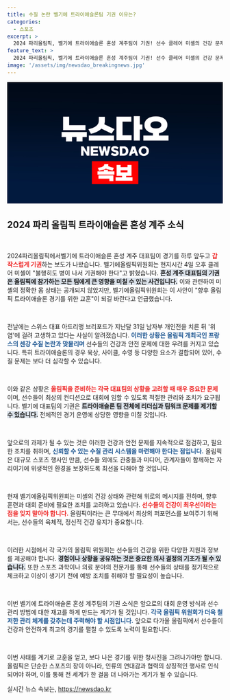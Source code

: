 ```yaml
---
title: 수질 논란 벨기에 트라이애슬론팀 기권 이유는?
categories:
  - 스포츠
excerpt: >
  2024 파리올림픽, 벨기에 트라이애슬론 혼성 계주팀이 기권! 선수 클레어 미셸의 건강 문제로 인한 긴급 결정에 스포츠계가 충격. 과연 올림픽 준비에 어떤 영향이 있을지 주목된다!
feature_text: >
  2024 파리올림픽, 벨기에 트라이애슬론 혼성 계주팀이 기권! 선수 클레어 미셸의 건강 문제로 인한 긴급 결정에 스포츠계가 충격. 과연 올림픽 준비에 어떤 영향이 있을지 주목된다!
image: '/assets/img/newsdao_breakingnews.jpg'
---
```


<p><img src="/assets/img/newsdao_breakingnews.jpg" alt="cryptoinkorea 속보" /></p>

<h2 data-ke-size="size26">2024 파리 올림픽 트라이애슬론 혼성 계주 소식</h2>

<p data-ke-size="size16">&nbsp;</p>

<p>2024파리올림픽에서벨기에 트라이애슬론 혼성 계주 대표팀이 경기를 하루 앞두고 <b><span style="color: #ee2323;">갑작스럽게 기권</span></b>하는 보도가 나왔습니다. 벨기에올림픽위원회는 현지시간 4일 오후 클레어 미셸이 "불행히도 병이 나서 기권해야 한다"고 밝혔습니다. <b><span style="background-color: #21538527;">혼성 계주 대표팀의 기권은 올림픽에 참가하는 모든 팀에게 큰 영향을 미칠 수 있는 사건입니다.</span></b> 이와 관련하여 미셸의 정확한 몸 상태는 공개되지 않았지만, 벨기에올림픽위원회는 이 사안이 "향후 올림픽 트라이애슬론 경기를 위한 교훈"이 되길 바란다고 언급했습니다. </p>

<p data-ke-size="size16">&nbsp;</p>

<p>전날에는 스위스 대표 아드리앵 브리포드가 지난달 31일 남자부 개인전을 치른 뒤 '위염'에 걸려 고생하고 있다는 사실이 알려졌습니다. <b><span style="color: #1a5490;">이러한 상황은 올림픽 개최국인 프랑스의 센강 수질 논란과 맞물리며</span></b> 선수들의 건강과 안전 문제에 대한 우려를 커지고 있습니다. 특히 트라이애슬론의 경우 육상, 사이클, 수영 등 다양한 요소가 결합되어 있어, 수질 문제는 보다 더 심각할 수 있습니다.</p>

<p data-ke-size="size16">&nbsp;</p>

<p>이와 같은 상황은 <b><span style="color: #ee2323;">올림픽을 준비하는 각국 대표팀의 상황을 고려할 때 매우 중요한 문제</span></b>이며, 선수들이 최상의 컨디션으로 대회에 임할 수 있도록 적절한 관리와 조치가 요구됩니다. 벨기에 대표팀의 기권은 <b><span style="background-color: #21538527;">트라이애슬론 팀 전체에 리더십과 팀워크 문제를 제기할 수 있습니다.</span></b> 전체적인 경기 운영에 상당한 영향을 미칠 것입니다.</p>

<p data-ke-size="size16">&nbsp;</p>

<p>앞으로의 과제가 될 수 있는 것은 이러한 건강과 안전 문제를 지속적으로 점검하고, 필요한 조치를 취하며, <b><span style="color: #1a5490;">신뢰할 수 있는 수질 관리 시스템을 마련해야 한다는 점입니다.</span></b> 올림픽은 대규모 스포츠 행사인 만큼, 선수들 외에도 관중들과 미디어, 관계자들이 함께하는 자리이기에 위생적인 환경을 보장하도록 최선을 다해야 할 것입니다.</p>

<p data-ke-size="size16">&nbsp;</p>

<p>현재 벨기에올림픽위원회는 미셸의 건강 상태와 관련해 위로의 메시지를 전하며, 향후 훈련과 대회 준비에 필요한 조치를 고려하고 있습니다. <b><span style="color: #ee2323;">선수들의 건강이 최우선이라는 점을 잊지 말아야 합니다.</span></b> 올림픽이라는 큰 무대에서 최상의 퍼포먼스를 보여주기 위해서는, 선수들의 육체적, 정신적 건강 유지가 중요합니다.</p>

<p data-ke-size="size16">&nbsp;</p>

<p>이러한 시점에서 각 국가의 올림픽 위원회는 선수들의 건강을 위한 다양한 지원과 정보를 제공해야 합니다. <b><span style="background-color: #21538527;">경험이나 상황을 공유하는 것은 중요한 의사 결정의 기초가 될 수 있습니다.</span></b> 또한 스포츠 과학이나 의료 분야의 전문가를 통해 선수들의 상태를 정기적으로 체크하고 이상이 생기기 전에 예방 조치를 취해야 할 필요성이 높습니다.</p>

<p data-ke-size="size16">&nbsp;</p>

<p>이번 벨기에 트라이애슬론 혼성 계주팀의 기권 소식은 앞으로의 대회 운영 방식과 선수 관리 방법에 대한 재고를 하게 만드는 계기가 될 것입니다. <b><span style="color: #1a5490;">각국 올림픽 위원회가 더욱 철저한 관리 체계를 갖추는데 주력해야 할 시점입니다.</span></b> 앞으로 다가올 올림픽에서 선수들이 건강과 안전하게 최고의 경기를 펼칠 수 있도록 노력이 필요합니다.</p>

<p data-ke-size="size16">&nbsp;</p>

<p>이번 사태를 계기로 교훈을 얻고, 보다 나은 경기를 위한 청사진을 그려나가야만 합니다. 올림픽은 단순한 스포츠의 장이 아니라, 인류의 연대감과 협력의 상징적인 행사로 인식되어야 하며, 이를 통해 전 세계가 한 걸음 더 나아가는 계기가 될 수 있습니다.</p>
실시간 뉴스 속보는, <a href="https://newsdao.kr" rel="dofollow">https://newsdao.kr</a>


